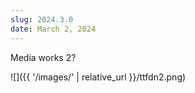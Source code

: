 ```yaml
---
slug: 2024.3.0
date: March 2, 2024
---
```

Media works 2?

![]({{ '/images/' | relative_url }}/ttfdn2.png)
